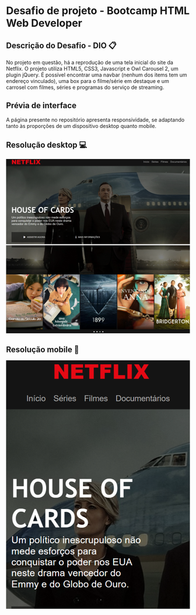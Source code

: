 # Desafio de projeto - Bootcamp HTML Web Developer 

## Descrição do Desafio - DIO 📋
No projeto em questão, há a reprodução de uma tela inicial do site da Netflix. O projeto utiliza HTML5, CSS3, Javascript e Owl Carousel 2, um plugin jQuery. 
É possível encontrar uma navbar (nenhum dos items tem um endereço vinculado), uma box para o filme/série em destaque e um carrosel com filmes, séries e programas do serviço de streaming.

## Prévia de interface
A página presente no repositório apresenta responsividade, se adaptando tanto às proporções de um dispositivo desktop quanto mobile.

## Resolução desktop 💻
![Visualização da página em resolução desktop](https://github.com/thenamesgiu/Replica_Netflix_DIO/blob/main/previews/Desk1-prev.PNG)
![Visualização da página em resolução desktop](https://github.com/thenamesgiu/Replica_Netflix_DIO/blob/main/previews/Desk2-prev.PNG)


## Resolução mobile 📱
<p align="center">
  <img src="https://github.com/thenamesgiu/Replica_Netflix_DIO/blob/main/previews/mobile-prev.PNG">
</p>

